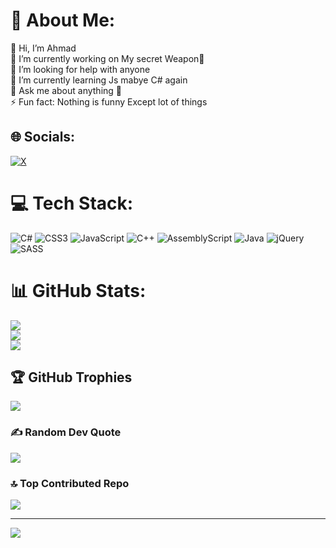 # 💫 About Me:
👋 Hi, I’m Ahmad<br>🔭 I’m currently working on My secret Weapon🤫<br>🤝 I’m looking for help with anyone<br>🌱 I’m currently learning Js mabye C# again<br>💬 Ask me about anything 🤞<br>⚡ Fun fact: Nothing is funny Except lot of things<br>


## 🌐 Socials:
[![X](https://img.shields.io/badge/X-black.svg?logo=X&logoColor=white)](https://x.com/@SmileyFace1371) 

# 💻 Tech Stack:
![C#](https://img.shields.io/badge/c%23-%23239120.svg?style=plastic&logo=csharp&logoColor=white) ![CSS3](https://img.shields.io/badge/css3-%231572B6.svg?style=plastic&logo=css3&logoColor=white) ![JavaScript](https://img.shields.io/badge/javascript-%23323330.svg?style=plastic&logo=javascript&logoColor=%23F7DF1E) ![C++](https://img.shields.io/badge/c++-%2300599C.svg?style=plastic&logo=c%2B%2B&logoColor=white) ![AssemblyScript](https://img.shields.io/badge/assembly%20script-%23000000.svg?style=plastic&logo=assemblyscript&logoColor=white) ![Java](https://img.shields.io/badge/java-%23ED8B00.svg?style=plastic&logo=openjdk&logoColor=white) ![jQuery](https://img.shields.io/badge/jquery-%230769AD.svg?style=plastic&logo=jquery&logoColor=white) ![SASS](https://img.shields.io/badge/SASS-hotpink.svg?style=plastic&logo=SASS&logoColor=white)
# 📊 GitHub Stats:
![](https://github-readme-stats.vercel.app/api?username=Ahamd-Fallah&theme=panda&hide_border=false&include_all_commits=true&count_private=false)<br/>
![](https://github-readme-streak-stats.herokuapp.com/?user=Ahamd-Fallah&theme=panda&hide_border=false)<br/>
![](https://github-readme-stats.vercel.app/api/top-langs/?username=Ahamd-Fallah&theme=panda&hide_border=false&include_all_commits=true&count_private=false&layout=compact)

## 🏆 GitHub Trophies
![](https://github-profile-trophy.vercel.app/?username=Ahamd-Fallah&theme=aura_dark&no-frame=false&no-bg=false&margin-w=4)

### ✍️ Random Dev Quote
![](https://quotes-github-readme.vercel.app/api?type=horizontal&theme=radical)

### 🔝 Top Contributed Repo
![](https://github-contributor-stats.vercel.app/api?username=Ahamd-Fallah&limit=5&theme=dark&combine_all_yearly_contributions=true)

---
[![](https://visitcount.itsvg.in/api?id=Ahamd-Fallah&icon=10&color=10)](https://visitcount.itsvg.in)

<!-- Proudly created with GPRM ( https://gprm.itsvg.in ) -->

